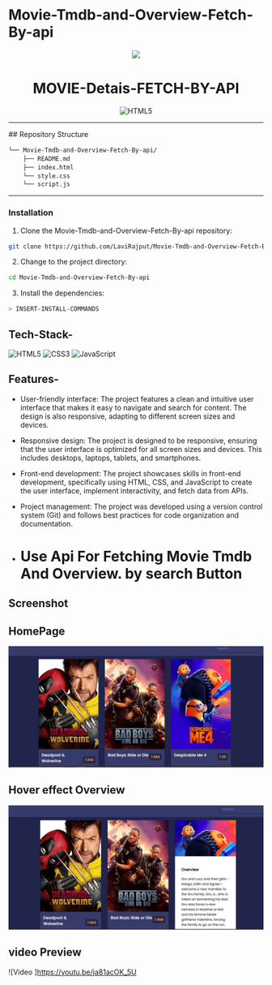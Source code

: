 # Movie-Tmdb-and-Overview-Fetch-By-api
<p align="center">
  <img src="https://cdn-icons-png.flaticon.com/512/6295/6295417.png" width="100" /> </p>
  <p align="center">
    <h1 align="center">MOVIE-Detais-FETCH-BY-API</h1>
</p>

<p align="center">
	<img src="https://img.shields.io/badge/HTML5-E34F26.svg?style=flat&logo=HTML5&logoColor=white" alt="HTML5">
</p>
<hr>
##  Repository Structure

```sh
└── Movie-Tmdb-and-Overview-Fetch-By-api/
    ├── README.md
    ├── index.html
    └── style.css
    └── script.js
```

---


###  Installation

1. Clone the Movie-Tmdb-and-Overview-Fetch-By-api repository:

```sh
git clone https://github.com/LaviRajput/Movie-Tmdb-and-Overview-Fetch-By-api.git
```

2. Change to the project directory:

```sh
cd Movie-Tmdb-and-Overview-Fetch-By-api
```

3. Install the dependencies:

```sh
> INSERT-INSTALL-COMMANDS
```


## Tech-Stack-

<div align="left">
<img alt="HTML5" src="https://img.shields.io/badge/html5-%23E34F26.svg?style=for-the-badge&logo=html5&logoColor=white"/>
<img alt="CSS3" src="https://img.shields.io/badge/css3-%231572B6.svg?style=for-the-badge&logo=css3&logoColor=white"/> 
<img alt="JavaScript" src="https://img.shields.io/badge/javascript-%23323330.svg?style=for-the-badge&logo=javascript&logoColor=%23F7DF1E"/>

</div>


## Features-

- User-friendly interface: The project features a clean and intuitive user interface that makes it easy to navigate and search for content. The design is also responsive, adapting to different screen sizes and devices.

- Responsive design: The project is designed to be responsive, ensuring that the user interface is optimized for all screen sizes and devices. This includes desktops, laptops, tablets, and smartphones.

- Front-end development: The project showcases skills in front-end development, specifically using HTML, CSS, and JavaScript to create the user interface, implement interactivity, and fetch data from APIs.

- Project management: The project was developed using a version control system (Git) and follows best practices for code organization and documentation.
- <h1>Use Api For Fetching Movie Tmdb And Overview. by search Button</h1>

## Screenshot

## HomePage
![alt text](<Home .jpg>)

## Hover effect Overview
![alt text](<Hover Overview.jpg>)

## video Preview

![Video ]https://youtu.be/ja81acOK_5U


